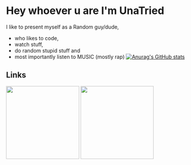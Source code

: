 # Hey whoever u are I'm UnaTried
I like to present myself as a Random guy/dude, 
- who likes to code,
- watch stuff,
- do random stupid stuff
and
-   most importantly listen to MUSIC (mostly rap)
[![Anurag's GitHub stats](https://github-readme-stats.vercel.app/api?username=anuraghazra&bg_color=1e1e2e&text_color=cdd6f4&icon_color=cba6f7&title_color=94e2d5
)](https://github.com/anuraghazra/github-readme-stats)
## Links
<div>
<!-- [![Discord](https://user-images.githubusercontent.com/74038190/235294015-47144047-25ab-417c-af1b-6746820a20ff.gif?resize=50%)]()
[![YouTube](https://user-images.githubusercontent.com/74038190/235294007-de441046-823e-4eff-89bf-d4df52858b65.gif?resize=50%)](https://www.youtube.com/@MasklessFate) -->
  <img src="https://user-images.githubusercontent.com/74038190/235294015-47144047-25ab-417c-af1b-6746820a20ff.gif" href="" width="200">
  <a href="https://www.youtube.com/@MasklessFate"><img src="https://user-images.githubusercontent.com/74038190/235294007-de441046-823e-4eff-89bf-d4df52858b65.gif" width="200"></a>
</div>
